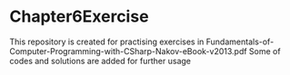 # Chapter6Exercise
This repository is created for practising exercises in Fundamentals-of-Computer-Programming-with-CSharp-Nakov-eBook-v2013.pdf
Some of codes and solutions are added for further usage

